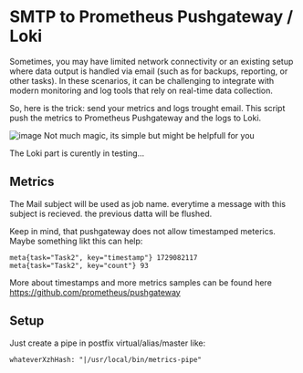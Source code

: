# SMTP to Prometheus Pushgateway / Loki

Sometimes, you may have limited network connectivity or an existing setup where data output is handled via email (such as for backups, reporting, or other tasks). In these scenarios, it can be challenging to integrate with modern monitoring and log tools that rely on real-time data collection.

So, here is the trick: send your metrics and logs trought email. This script push the metrics to Prometheus Pushgateway and the logs to Loki. 

![image](https://github.com/user-attachments/assets/88ba1202-6622-4597-b3bd-e30746495cf4)
Not much magic, its simple but might be helpfull for you 

The Loki part is curently in testing...

## Metrics
The Mail subject will be used as job name. everytime a message with this subject is recieved. the previous datta will be flushed. 

Keep in mind, that pushgateway does not allow timestamped meterics. Maybe something likt this can help:
```
meta{task="Task2", key="timestamp"} 1729082117
meta{task="Task2", key="count"} 93
```
 More about timestamps and more metrics samples can be found here https://github.com/prometheus/pushgateway
 

## Setup

Just create a pipe in postfix virtual/alias/master like:

`whateverXzhHash: "|/usr/local/bin/metrics-pipe"`
